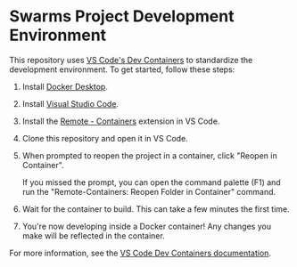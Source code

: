 # Swarms Project Development Environment

This repository uses [VS Code's Dev Containers](https://code.visualstudio.com/docs/remote/containers) to standardize the development environment. To get started, follow these steps:

1. Install [Docker Desktop](https://www.docker.com/products/docker-desktop).

2. Install [Visual Studio Code](https://code.visualstudio.com/).

3. Install the [Remote - Containers](https://marketplace.visualstudio.com/items?itemName=ms-vscode-remote.remote-containers) extension in VS Code.

4. Clone this repository and open it in VS Code.

5. When prompted to reopen the project in a container, click "Reopen in Container". 

   If you missed the prompt, you can open the command palette (F1) and run the "Remote-Containers: Reopen Folder in Container" command.

6. Wait for the container to build. This can take a few minutes the first time.

7. You're now developing inside a Docker container! Any changes you make will be reflected in the container.

For more information, see the [VS Code Dev Containers documentation](https://code.visualstudio.com/docs/remote/containers).
